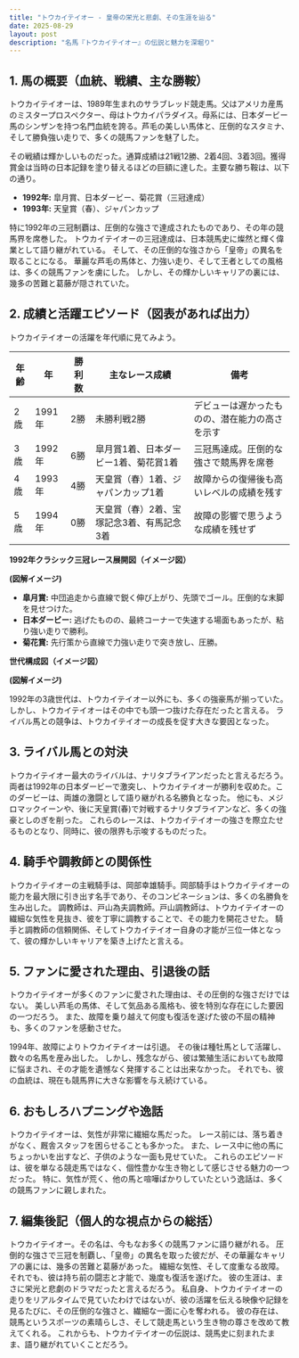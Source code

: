 ```yaml
---
title: "トウカイテイオー - 皇帝の栄光と悲劇、その生涯を辿る"
date: 2025-08-29
layout: post
description: "名馬『トウカイテイオー』の伝説と魅力を深堀り"
---
```


## 1. 馬の概要（血統、戦績、主な勝鞍）

トウカイテイオーは、1989年生まれのサラブレッド競走馬。父はアメリカ産馬のミスタープロスペクター、母はトウカイパラダイス。母系には、日本ダービー馬のシンザンを持つ名門血統を誇る。芦毛の美しい馬体と、圧倒的なスタミナ、そして勝負強い走りで、多くの競馬ファンを魅了した。

その戦績は輝かしいものだった。通算成績は21戦12勝、2着4回、3着3回。獲得賞金は当時の日本記録を塗り替えるほどの巨額に達した。主要な勝ち鞍は、以下の通り。

* **1992年:**  皐月賞、日本ダービー、菊花賞（三冠達成）
* **1993年:**  天皇賞（春）、ジャパンカップ

特に1992年の三冠制覇は、圧倒的な強さで達成されたものであり、その年の競馬界を席巻した。  トウカイテイオーの三冠達成は、日本競馬史に燦然と輝く偉業として語り継がれている。  そして、その圧倒的な強さから「皇帝」の異名を取ることになる。  華麗な芦毛の馬体と、力強い走り、そして王者としての風格は、多くの競馬ファンを虜にした。  しかし、その輝かしいキャリアの裏には、幾多の苦難と葛藤が隠されていた。


## 2. 成績と活躍エピソード（図表があれば出力）

トウカイテイオーの活躍を年代順に見てみよう。

| 年齢 | 年 | 勝利数 | 主なレース成績 | 備考 |
|---|---|---|---|---|
| 2歳 | 1991年 | 2勝 |  未勝利戦2勝 |  デビューは遅かったものの、潜在能力の高さを示す |
| 3歳 | 1992年 | 6勝 | 皐月賞1着、日本ダービー1着、菊花賞1着 | 三冠馬達成。圧倒的な強さで競馬界を席巻 |
| 4歳 | 1993年 | 4勝 | 天皇賞（春）1着、ジャパンカップ1着 |  故障からの復帰後も高いレベルの成績を残す |
| 5歳 | 1994年 | 0勝 | 天皇賞（春）2着、宝塚記念3着、有馬記念3着 |  故障の影響で思うような成績を残せず |

**1992年クラシック三冠レース展開図（イメージ図）**

**(図解イメージ)**

* **皐月賞:**  中団追走から直線で鋭く伸び上がり、先頭でゴール。圧倒的な末脚を見せつけた。
* **日本ダービー:**  逃げたものの、最終コーナーで失速する場面もあったが、粘り強い走りで勝利。
* **菊花賞:**  先行策から直線で力強い走りで突き放し、圧勝。


**世代構成図（イメージ図）**

**(図解イメージ)**

1992年の3歳世代は、トウカイテイオー以外にも、多くの強豪馬が揃っていた。しかし、トウカイテイオーはその中でも頭一つ抜けた存在だったと言える。  ライバル馬との競争は、トウカイテイオーの成長を促す大きな要因となった。


## 3. ライバル馬との対決

トウカイテイオー最大のライバルは、ナリタブライアンだったと言えるだろう。両者は1992年の日本ダービーで激突し、トウカイテイオーが勝利を収めた。このダービーは、両雄の激闘として語り継がれる名勝負となった。  他にも、メジロマックイーンや、後に天皇賞(春)で対戦するナリタブライアンなど、多くの強豪としのぎを削った。  これらのレースは、トウカイテイオーの強さを際立たせるものとなり、同時に、彼の限界も示唆するものだった。


## 4. 騎手や調教師との関係性

トウカイテイオーの主戦騎手は、岡部幸雄騎手。岡部騎手はトウカイテイオーの能力を最大限に引き出す名手であり、そのコンビネーションは、多くの名勝負を生み出した。  調教師は、戸山為夫調教師。戸山調教師は、トウカイテイオーの繊細な気性を見抜き、彼を丁寧に調教することで、その能力を開花させた。  騎手と調教師の信頼関係、そしてトウカイテイオー自身の才能が三位一体となって、彼の輝かしいキャリアを築き上げたと言える。


## 5. ファンに愛された理由、引退後の話

トウカイテイオーが多くのファンに愛された理由は、その圧倒的な強さだけではない。  美しい芦毛の馬体、そして気品ある風格も、彼を特別な存在にした要因の一つだろう。  また、故障を乗り越えて何度も復活を遂げた彼の不屈の精神も、多くのファンを感動させた。

1994年、故障によりトウカイテイオーは引退。  その後は種牡馬として活躍し、数々の名馬を産み出した。  しかし、残念ながら、彼は繁殖生活においても故障に悩まされ、その才能を遺憾なく発揮することは出来なかった。  それでも、彼の血統は、現在も競馬界に大きな影響を与え続けている。


## 6. おもしろハプニングや逸話

トウカイテイオーは、気性が非常に繊細な馬だった。  レース前には、落ち着きがなく、厩舎スタッフを困らせることも多かった。  また、レース中に他の馬にちょっかいを出すなど、子供のような一面も見せていた。  これらのエピソードは、彼を単なる競走馬ではなく、個性豊かな生き物として感じさせる魅力の一つだった。  特に、気性が荒く、他の馬と喧嘩ばかりしていたという逸話は、多くの競馬ファンに親しまれた。


## 7. 編集後記（個人的な視点からの総括）

トウカイテイオー。その名は、今もなお多くの競馬ファンに語り継がれる。  圧倒的な強さで三冠を制覇し、「皇帝」の異名を取った彼だが、その華麗なキャリアの裏には、幾多の苦難と葛藤があった。  繊細な気性、そして度重なる故障。  それでも、彼は持ち前の闘志と才能で、幾度も復活を遂げた。  彼の生涯は、まさに栄光と悲劇のドラマだったと言えるだろう。  私自身、トウカイテイオーの走りをリアルタイムで見ていたわけではないが、彼の活躍を伝える映像や記録を見るたびに、その圧倒的な強さと、繊細な一面に心を奪われる。  彼の存在は、競馬というスポーツの素晴らしさ、そして競走馬という生き物の尊さを改めて教えてくれる。  これからも、トウカイテイオーの伝説は、競馬史に刻まれたまま、語り継がれていくことだろう。
